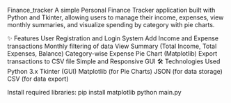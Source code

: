 Finance_tracker
A simple Personal Finance Tracker application built with Python and Tkinter, allowing users to manage their income, expenses, view monthly summaries, and visualize spending by category with pie charts.

✨ Features
User Registration and Login System
Add Income and Expense transactions
Monthly filtering of data
View Summary (Total Income, Total Expenses, Balance)
Category-wise Expense Pie Chart (Matplotlib)
Export transactions to CSV file
Simple and Responsive GUI
🛠 Technologies Used
Python 3.x
Tkinter (GUI)
Matplotlib (for Pie Charts)
JSON (for data storage)
CSV (for data export)

Install required libraries:
pip install matplotlib python main.py
